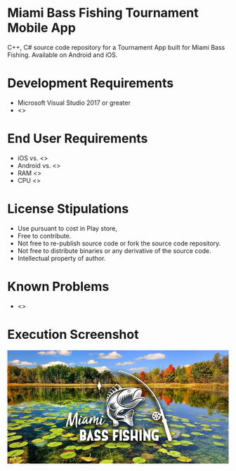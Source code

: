 # Miami Bass Fishing Tournament Mobile App
C++, C# source code repository for a Tournament App built for Miami Bass Fishing. 
Available on Android and iOS.

# Development Requirements
- Microsoft Visual Studio 2017 or greater
- <>

# End User Requirements
- iOS vs. <>
- Android vs. <>
- RAM <>
- CPU <>

# License Stipulations
- Use pursuant to cost in Play store, 
- Free to contribute.
- Not free to re-publish source code or fork the source code repository.
- Not free to distribute binaries or any derivative of the source code.
- Intellectual property of author.

# Known Problems
- <>

# Execution Screenshot
![alt text](https://raw.githubusercontent.com/afinlay5/MBFTournamentMobile/master/mbf.jpg)
